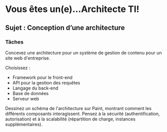 # Vous êtes un(e)...Architecte TI!

## Sujet : Conception d’une architecture

### Tâches

Concevez une architecture pour un système de gestion de contenu pour un site web d'entreprise.

Choisissez :
- Framework pour le front-end
- API pour la gestion des requêtes
- Langage du back-end
- Base de données
- Serveur web

Dessinez un schéma de l'architecture sur Paint, montrant comment les différents composants interagissent. Pensez à la sécurité (authentification, autorisation) et à la scalabilité (répartition de charge, instances supplémentaires).